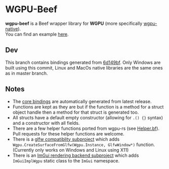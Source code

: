# WGPU-Beef
**wgpu-beef** is a Beef wrapper library for **WGPU** (more specifically [wgpu-native](https://github.com/gfx-rs/wgpu-native)).  
You can find an example [here](https://github.com/MineGame15/wgpu-beef/tree/master/Example/Program.bf).

## Dev
This branch contains bindings generated from [6d149bf](https://github.com/gfx-rs/wgpu-native/commit/6d149bf3b29c793533cde9ed1dc47c2ba955b324). Only Windows are built using this commit, Linux and MacOs native libraries are the same ones as in master branch.

## Notes
- The [core bindings](https://github.com/MineGame15/wgpu-beef/tree/master/src/Wgpu.bf) are automatically generated from latest release.
- Functions are kept as they are but if the function is a method for a struct object handle then a method for that struct is generated too.
- All structs have a default empty constructor (allowing for `.() {}` syntax) and a constructor with all fields.
- There are a few helper functions ported from wgpu-rs (see [Helper.bf](https://github.com/MineGame15/wgpu-beef/tree/master/src/Helper.bf)). Pull requests for these helper functions are welcome.
- There is a [glfw compatiblity subproject](https://github.com/MineGame15/wgpu-beef/tree/master/wgpu-glfw) which adds `Wgpu.CreateSurfaceFromGlfw(Wgpu.Instance, GlfwWindow*)` function. (Currently only works on Windows and Linux using X11)
- There is an [ImGui rendering backend subproject](https://github.com/MineGame15/wgpu-beef/tree/master/wgpu-glfw/wgpu-imgui) which adds `ImGuiImplWgpu` static class to the `ImGui` namespace.